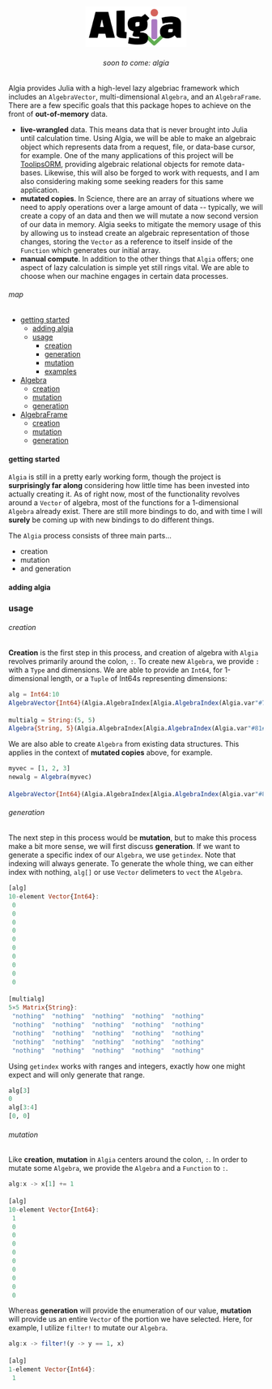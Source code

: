 <div align="center">
  <img src="https://github.com/ChifiSource/image_dump/blob/main/algia/Algia.png" width="200"></img>
  <h6>soon to come: algia</h6>
</div>

Algia provides Julia with a high-level lazy algebriac framework which includes an `AlgebraVector`, multi-dimensional `Algebra`, and an `AlgebraFrame`. There are a few specific goals that this package hopes to achieve on the front of **out-of-memory** data.
- **live-wrangled** data. This means data that is never brought into Julia until calculation time. Using Algia, we will be able to make an algebraic object which represents data from a request, file, or data-base cursor, for example. One of the many applications of this project will be [ToolipsORM](https://github.com/ChifiSource/ToolipsORM.jl), providing algebraic relational objects for remote data-bases. Likewise, this will also be forged to work with requests, and I am also considering making some seeking readers for this same application.
- **mutated copies**. In Science, there are an array of situations where we need to apply operations over a large amount of data -- typically, we will create a copy of an data and then we will mutate a now second version of our data in memory. Algia seeks to mitigate the memory usage of this by allowing us to instead create an algebraic representation of those changes, storing the `Vector` as a reference to itself inside of the `Function` which generates our initial array.
- **manual compute**. In addition to the other things that `Algia` offers; one aspect of lazy calculation is simple yet still rings vital. We are able to choose when our machine engages in certain data processes.

###### map
- [getting started](#getting-started)
  - [adding algia](#adding-algia)
  - [usage]()
    - [creation]()
    - [generation]()
    - [mutation]()
    - [examples]()
- [Algebra]()
  - [creation]()
  - [mutation]()
  - [generation]()
- [AlgebraFrame]()
  - [creation]()
  - [mutation]()
  - [generation]()
  
#### getting started
`Algia` is still in a pretty early working form, though the project is **surprisingly far along** considering how little time has been invested into actually creating it. As of right now, most of the functionality revolves around a `Vector` of algebra, most of the functions for a 1-dimensional `Algebra` already exist. There are still more bindings to do, and with time I will **surely** be coming up with new bindings to do different things.

The `Algia` process consists of three main parts...
- creation
- mutation
- and generation
#### adding algia

### usage
###### creation
**Creation** is the first step in this process, and creation of algebra with `Algia` revolves primarily around the colon, `:`. To create new `Algebra`, we provide `:` with a `Type` and dimensions. We are able to provide an `Int64`, for 1-dimensional length, or a `Tuple` of Int64s representing dimensions:
```julia
alg = Int64:10
AlgebraVector{Int64}(Algia.AlgebraIndex[Algia.AlgebraIndex(Algia.var"#75#85"(), 1:10, 1:1)], 10)

multialg = String:(5, 5)
Algebra{String, 5}(Algia.AlgebraIndex[Algia.AlgebraIndex(Algia.var"#81#91"(), 1:5, 1:5)], 5)
```
We are also able to create `Algebra` from existing data structures. This applies in the context of **mutated copies** above, for example.
```julia
myvec = [1, 2, 3]
newalg = Algebra(myvec)

AlgebraVector{Int64}(Algia.AlgebraIndex[Algia.AlgebraIndex(Algia.var"#82#92"{Vector{Int64}}([1, 2, 3]), 1:3, 1:1)], 3)
```
###### generation
The next step in this process would be **mutation**, but to make this process make a bit more sense, we will first discuss **generation**. If we want to generate a specific index of our `Algebra`, we use `getindex`. Note that indexing will always generate. To generate the whole thing, we can either index with nothing, `alg[]` or use `Vector` delimeters to `vect` the `Algebra`.
```julia
[alg]
10-element Vector{Int64}:
 0
 0
 0
 0
 0
 0
 0
 0
 0
 0

[multialg]
5×5 Matrix{String}:
 "nothing"  "nothing"  "nothing"  "nothing"  "nothing"
 "nothing"  "nothing"  "nothing"  "nothing"  "nothing"
 "nothing"  "nothing"  "nothing"  "nothing"  "nothing"
 "nothing"  "nothing"  "nothing"  "nothing"  "nothing"
 "nothing"  "nothing"  "nothing"  "nothing"  "nothing"
```
Using `getindex` works with ranges and integers, exactly how one might expect and will only generate that range.
```julia
alg[3]
0
alg[3:4]
[0, 0]
```
###### mutation
Like **creation**, **mutation** in `Algia` centers around the colon, `:`. In order to mutate some `Algebra`, we provide the `Algebra` and a `Function` to `:`.
```julia
alg:x -> x[1] += 1

[alg]
10-element Vector{Int64}:
 1
 0
 0
 0
 0
 0
 0
 0
 0
 0
```
Whereas **generation** will provide the enumeration of our value, **mutation** will provide us an entire `Vector` of the portion we have selected. Here, for example, I utilize `filter!` to mutate our `Algebra`.
```julia
alg:x -> filter!(y -> y == 1, x)

[alg]
1-element Vector{Int64}:
 1
```
